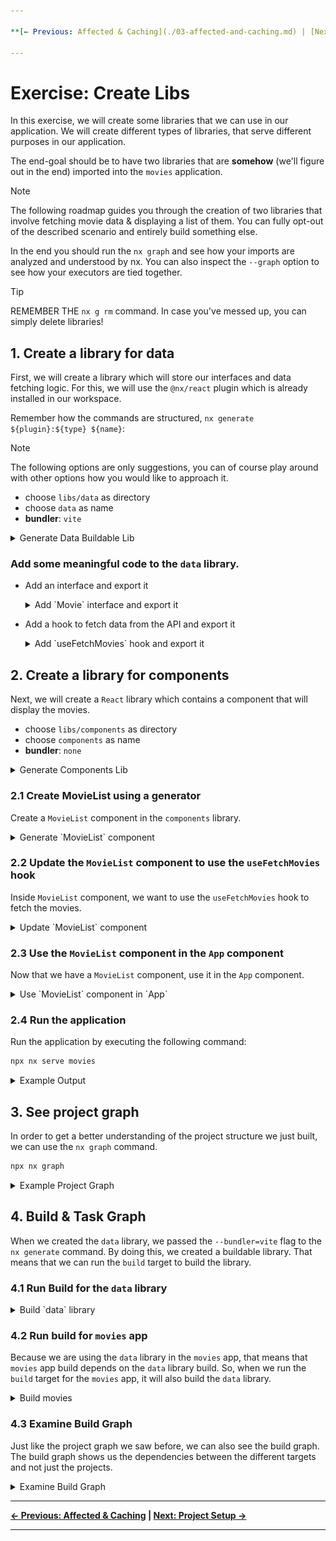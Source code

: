 ```yaml
---

**[← Previous: Affected & Caching](./03-affected-and-caching.md) | [Next: Project Setup →](./05-project-setup.md)**

---
```


# Exercise: Create Libs

In this exercise, we will create some libraries that we can use in our application.
We will create different types of libraries, that serve different purposes in our application.

The end-goal should be to have two libraries that are **somehow** (we'll figure out in the end) imported
into the `movies` application.

> [!NOTE]
> The following roadmap guides you through the creation of two libraries that involve 
> fetching movie data & displaying a list of them.
> You can fully opt-out of the described scenario and entirely build something else.

In the end you should run the `nx graph` and see how your imports are analyzed and understood by nx.
You can also inspect the `--graph` option to see how your executors are tied together.

> [!TIP]
> REMEMBER THE `nx g rm` command. In case you've messed up, you can simply delete libraries!

## 1. Create a library for data

First, we will create a library which will store our interfaces and data fetching logic.
For this, we will use the `@nx/react` plugin which is already installed in our workspace.

Remember how the commands are structured, `nx generate ${plugin}:${type} ${name}`:

> [!NOTE]
> The following options are only suggestions, you can of course play around
> with other options how you would like to approach it.

* choose `libs/data` as directory
* choose `data` as name
* **bundler**: `vite`

<details>
  <summary>Generate Data Buildable Lib</summary>

```bash
npx nx generate @nx/react:library data --bundler=vite --directory=libs/data --projectNameAndRootFormat=as-provided
```

> It will ask you about choosing a test runner, so make sure to choose `none` (we can skip tests for the moment).

By, default, the library directory will look like this:
```
libs
├── data
│   ├── src
│   │   ├── lib
│   │   │   ├── data.tsx
│   │   │   └── data.module.scss
│   │   └── index.ts
│   ├── .babelrc
│   ├── .eslintrc.json
│   ├── package.json
│   ├── project.json
│   ├── tsconfig.json
│   ├── vite.config.ts
│   ├── tsconfig.lib.json
│   └── README.md
```

> Remove `data.tsx` & `data.module.scss` files, because we will generate a new one.

</details>


### Add some meaningful code to the `data` library.

- Add an interface and export it
  
  <details>
    <summary>Add `Movie` interface and export it</summary>
  
  Create a file `libs/data/src/lib/movie.model.ts` and add the following code:
  
  ```ts 
  export interface Movie {
    id: string;
    title: string;
  }
  ```
  
  Export everything from the file, in the `index.ts` file.
  
  ```ts index.ts
  export * from './lib/movie.model';
  ```
  
  </details>

- Add a hook to fetch data from the API and export it

  <details>
    <summary>Add `useFetchMovies` hook and export it</summary>

  Create a file `libs/data/src/lib/use-fetch-movies.ts` and add the following code:

  ```ts   
  import { Movie } from "./movie.model";
  import { useState, useEffect } from 'react';
  
  export function useFetchMovies() {
    const [movies, setMovies] = useState<Movie[]>([]);
    const [isLoading, setIsLoading] = useState(true);
    const [error, setError] = useState<string | null>(null);
  
    useEffect(() => {
      const fetchMovies = async () => {
        try {
          const response = await fetch('https://jsonplaceholder.typicode.com/todos'); // Replace with your actual API endpoint
          if (!response.ok) {
            throw new Error('Failed to fetch movies'); 
          }
          const data = await response.json() as Movie[];
          setMovies(data);
        } catch (err) {
          setError('Failed to fetch movies');
        } finally {
          setIsLoading(false);
        }
      };
  
      fetchMovies();
    }, []); // Empty dependency array ensures the effect runs only once after initial render
  
    return { movies, isLoading, error };
  }
  
  export default useFetchMovies;
  ```

  Export everything from the file, in the `index.ts` file.

  ```ts index.ts
  export * from './lib/movie.model';
  export * from './lib/use-fetch-movies';
  ```

  </details>

## 2. Create a library for components
Next, we will create a `React` library which contains a component that will display the movies.

* choose `libs/components` as directory
* choose `components` as name
* **bundler**: `none`

<details>
  <summary>Generate Components Lib</summary>

```bash
npx nx generate @nx/react:library --name=components --bundler=none --unit-test-runner=jest --directory=libs/components --projectNameAndRootFormat=as-provided 
```

By, default, the library directory will look like this:
```
libs
├── components
│   ├── src
│   │   ├── lib
│   │   │   ├── components.module.scss
│   │   │   ├── components.spec.tsx
│   │   │   └── components.tsx
│   │   └── index.ts
│   ├── .babelrc
│   ├── .eslintrc.json
│   ├── jest.config.ts
│   ├── project.json
│   ├── tsconfig.json
│   ├── tsconfig.lib.json
│   ├── tsconfig.spec.json
│   └── README.md
```

One thing to note is that this library doesn't have a `package.json` file or `vite.config.ts` file, because this is not a buildable library.

> Remove `components.tsx`, `components.spec.ts` & `components.module.scss` files, because we will generate a new one.

</details>

### 2.1 Create MovieList using a generator
Create a `MovieList` component in the `components` library.

<details>
  <summary>Generate `MovieList` component</summary>

```bash
npx nx generate @nx/react:component --name=MovieList --directory=libs/components/src/lib/movie-list --export --projectNameAndRootFormat=as-provided
```

This will generate a `MovieList` component in the `components` library, which will be exported from the `index.ts` file.

```
lib/movie-list
├── MovieList.tsx
├── MovieList.spec.scss
└── MovieList.module.scss
```

> [!NOTE]
> Don't forget to update the `index.ts` file to remove the old imports that we removed in the previous step.


</details>

### 2.2 Update the `MovieList` component to use the `useFetchMovies` hook
Inside `MovieList` component, we want to use the `useFetchMovies` hook to fetch the movies.

<details>
  <summary>Update `MovieList` component</summary>

Open the `MovieList.tsx` file and replace its content with the following code:

```tsx
import { useFetchMovies } from '@react-monorepo/data';
import styles from './MovieList.module.scss';

export function MovieList() {
  const { movies, isLoading, error } = useFetchMovies();

  return (
    <div className={styles['movie-list']}>
      {isLoading ? (
        <p>Loading...</p>
      ) : error ? (
        <p>Error: {error}</p>
      ) : (
        <ul>
          {movies.map((movie) => (
            <li key={movie.id} className={styles['movie-item']}>
              <span>{movie.title}</span>
            </li>
          ))}
        </ul>
      )}
    </div>
  );
}
```

Update the `MovieList.module.scss` file to include the following styles:

```scss
.movie-list {
  display: flex;
  flex-direction: column;
  align-items: center;
  justify-content: center;
  height: 100%;
}

.movie-item {
  display: flex;
  flex-direction: row;
  align-items: center;
  justify-content: space-between;
  width: 100%;
  padding: 10px;
  border-bottom: 1px solid #ccc;

  &:last-child {
    border-bottom: none;
  }
}
```

</details>

### 2.3 Use the `MovieList` component in the `App` component
Now that we have a `MovieList` component, use it in the `App` component.

<details>
  <summary>Use `MovieList` component in `App`</summary>

Open the `movies/src/app/app.tsx` file and replace its content with the following code:

```tsx
// 👇 import MovieList from the components library
import { MovieList } from '@react-monorepo/components';

export default function App() {
  return (
    <div className="app">
      <h1 style={{ textAlign: 'center' }}>Welcome movies!</h1>
      {/* 👇 use MovieList component */}
      <MovieList />
    </div>
  );
}
```

</details>

### 2.4 Run the application
Run the application by executing the following command:

```bash
npx nx serve movies
```

<details>
  <summary>Example Output</summary>

You should see the following output:

![react-todos-list.png](images/react-todos-list.png)

</details>

## 3. See project graph
In order to get a better understanding of the project structure we just built, we can use the `nx graph` command.

```bash
npx nx graph
```

<details>
  <summary>Example Project Graph</summary>

The output should look like this:
![empty-nx-graph.png](images/empty-nx-graph.png)

Click on `Show all projects` to see the full project graph.

You should see something like this:
![react-movies-project-graph.png](images/react-movies-project-graph.png)

</details>

## 4. Build & Task Graph
When we created the `data` library, we passed the `--bundler=vite` flag to the `nx generate` command.
By doing this, we created a buildable library. That means that we can run the `build` target to build the library.

### 4.1 Run Build for the `data` library

<details>
  <summary>Build `data` library</summary> 

The command to build the `data` library is the same as the one we used to build the `movies` app, but with the `data` library as the target.

```bash
npx nx build data
```

You should see the following output:

![nx-build-data-lib.png](images/nx-build-data-lib.png)

</details>

### 4.2 Run build for `movies` app

Because we are using the `data` library in the `movies` app, that means that `movies` app build depends on the `data` library build.
So, when we run the `build` target for the `movies` app, it will also build the `data` library.

<details>
  <summary>Build movies</summary>

```bash
npx nx build movies
```

It first, will build the `data` library, and then the `movies` app.

Because, we already run the `build` for the `data` library, the result will look like this:

![nx-build-movies-depend-on-data.png](images/nx-build-movies-depend-on-data.png)

So, you can see that movies app depends on the `data` library build.
But, we can also see that the build for that was read from the cache.

</details>


### 4.3 Examine Build Graph
Just like the project graph we saw before, we can also see the build graph.
The build graph shows us the dependencies between the different targets and not just the projects.

<details>
  <summary>Examine Build Graph</summary>

```bash
npx nx run-many --target build --graph
```

The output should look like this:
![nx-build-graph.png](images/nx-build-graph.png)

Basically, we can see that the `build` target for the `movies` app depends on the `build` target for the `data` library.

</details>

---

**[← Previous: Affected & Caching](./03-affected-and-caching.md) | [Next: Project Setup →](./05-project-setup.md)**

---
